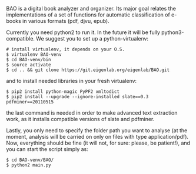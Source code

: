 BAO is a digital book analyzer and organizer. Its major goal relates the implementations of a set of functions for automatic classification of e-books in various formats (pdf, djvu, epub).

Currently you need python2 to run it. In the future it will be fully python3-compatible. We suggest you to set up a python-virtualenv:

```
# install virtualenv, it depends on your O.S.
$ virtualenv BAO-venv
$ cd BAO-venv/bin
$ source activate
$ cd .. && git clone https://git.eigenlab.org/eigenlab/BAO.git
```
and to install needed libraries in your fresh virtualenv:

```
$ pip2 install python-magic PyPF2 xmltodict
$ pip2 install --upgrade --ignore-installed slate==0.3 pdfminer==20110515
```

the last command is needed in order to make advanced text extraction work, as it installs compatible versions of slate and pdfminer.

Lastly, you only need to specify the folder path you want to analyse (at the moment, analysis will be carried on only on files with type application/pdf).
Now, everything should be fine (it will not, for sure: please, be patient!), and you can start the script simply as:

```
$ cd BAO-venv/BAO/
$ python2 main.py
```
